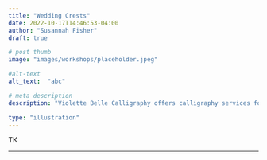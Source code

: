 ```yaml
---
title: "Wedding Crests"
date: 2022-10-17T14:46:53-04:00
author: "Susannah Fisher"
draft: true

# post thumb
image: "images/workshops/placeholder.jpeg"

#alt-text
alt_text:  "abc"

# meta description
description: "Violette Belle Calligraphy offers calligraphy services for personal stationery, weddings, and other life events."

type: "illustration"
---
```


TK

---

